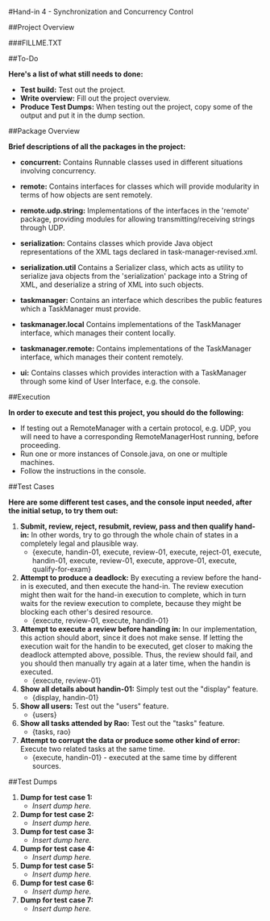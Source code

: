 #Hand-in 4 - Synchronization and Concurrency Control

##Project Overview

###FILLME.TXT

##To-Do

__Here's a list of what still needs to done:__

 * __Test build:__ Test out the project.
 * __Write overview:__ Fill out the project overview.
 * __Produce Test Dumps:__ When testing out the project, copy some of the output and put it in the dump section.

 
##Package Overview

__Brief descriptions of all the packages in the project:__ 
 * __concurrent:__ Contains Runnable classes used in different situations involving concurrency.

 * __remote:__ Contains interfaces for classes which will provide modularity in terms of how objects are sent remotely.
 * __remote.udp.string:__ Implementations of the interfaces in the 'remote' package, providing modules for allowing transmitting/receiving strings through UDP. 

 * __serialization:__ Contains classes which provide Java object representations of the XML tags declared in task-manager-revised.xml.
 * __serialization.util__ Contains a Serializer class, which acts as  utility to serialize java objects from the 'serialization' package into a String of XML, and deserialize a string of XML into such objects.   

 * __taskmanager:__ Contains an interface which describes the public features which a TaskManager must provide.
 * __taskmanager.local__ Contains implementations of the TaskManager interface, which manages their content locally.
 * __taskmanager.remote:__ Contains implementations of the TaskManager interface, which manages their content remotely.

 * __ui:__ Contains classes which provides interaction with a TaskManager through some kind of User Interface, e.g. the console.

##Execution

__In order to execute and test this project, you should do the following:__

 * If testing out a RemoteManager with a certain protocol, e.g. UDP, you will need to have a corresponding RemoteManagerHost running, before proceeding.
 * Run one or more instances of Console.java, on one or multiple machines.
 * Follow the instructions in the console.

##Test Cases

__Here are some different test cases, and the console input needed, after the initial setup, to try them out:__

1. __Submit, review, reject, resubmit, review, pass and then qualify hand-in:__ In other words, try to go through the whole chain of states in a completely legal and plausible way.
   * {execute, handin-01, execute, review-01, execute, reject-01, execute, handin-01, execute, review-01, execute, approve-01, execute, qualify-for-exam}
2. __Attempt to produce a deadlock:__ By executing a review before the hand-in is executed, and then execute the hand-in. The review execution might then wait for the hand-in execution to complete, which in turn waits for the review execution to complete, because they might be blocking each other's desired resource.
   * {execute, review-01, execute, handin-01}
3. __Attempt to execute a review before handing in:__ In our implementation, this action should abort, since it does not make sense. If letting the execution wait for the handin to be executed, get closer to making the deadlock attempted above, possible. Thus, the review should fail, and you should then manually try again at a later time, when the handin is executed.
   * {execute, review-01}
4. __Show all details about handin-01:__ Simply test out the "display" feature.
   * {display, handin-01}
5. __Show all users:__ Test out the "users" feature.
   * {users}
6. __Show all tasks attended by Rao:__ Test out the "tasks" feature.
   * {tasks, rao}
7. __Attempt to corrupt the data or produce some other kind of error:__ Execute two related tasks at the same time.
   * {execute, handin-01} - executed at the same time by different sources.

##Test Dumps
1. __Dump for test case 1:__
   * _Insert dump here._
2. __Dump for test case 2:__
   * _Insert dump here._
3. __Dump for test case 3:__
   * _Insert dump here._
4. __Dump for test case 4:__
   * _Insert dump here._
5. __Dump for test case 5:__
   * _Insert dump here._
6. __Dump for test case 6:__
   * _Insert dump here._
7. __Dump for test case 7:__
   * _Insert dump here._